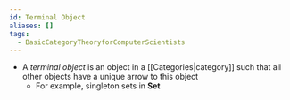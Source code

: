 ```yaml
---
id: Terminal Object
aliases: []
tags:
  - BasicCategoryTheoryforComputerScientists
---
```


- A _terminal object_ is an object in a [[Categories|category]] such that all
  other objects have a unique arrow to this object
  - For example, singleton sets in $\mathbf{Set}$
